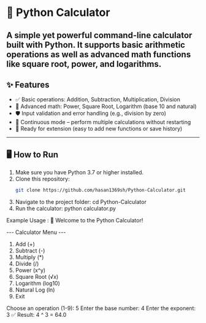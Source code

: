 # 🧮 Python Calculator

A simple yet powerful command-line calculator built with Python. It supports basic arithmetic operations as well as advanced math functions like square root, power, and logarithms.
---

## ✨ Features

- ✅ Basic operations: Addition, Subtraction, Multiplication, Division  
- 🔢 Advanced math: Power, Square Root, Logarithm (base 10 and natural)  
- 🛡️ Input validation and error handling (e.g., division by zero)  
- 🔁 Continuous mode – perform multiple calculations without restarting  
- 📂 Ready for extension (easy to add new functions or save history)

---

## 🖥️ How to Run

1. Make sure you have Python 3.7 or higher installed.
2. Clone this repository:
   ```bash
   git clone https://github.com/hasan1369sh/Python-Calculator.git

3. Navigate to the project folder:
  cd Python-Calculator
4. Run the calculator:
   python calculator.py

Example Usage : 
  🧮 Welcome to the Python Calculator!

  --- Calculator Menu ---
  1. Add (+)
  2. Subtract (-)
  3. Multiply (*)
  4. Divide (/)
  5. Power (x^y)
  6. Square Root (√x)
  7. Logarithm (log10)
  8. Natural Log (ln)
  9. Exit
  
  Choose an operation (1-9): 5
  Enter the base number: 4
  Enter the exponent: 3
  ✅ Result: 4 ^ 3 = 64.0
